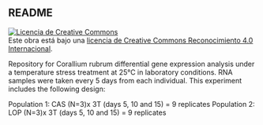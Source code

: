 ## README

<a rel="license" href="http://creativecommons.org/licenses/by/4.0/"><img alt="Licencia de Creative Commons" style="border-width:0" src="https://i.creativecommons.org/l/by/4.0/88x31.png" /></a><br />Este obra está bajo una <a rel="license" href="http://creativecommons.org/licenses/by/4.0/">licencia de Creative Commons Reconocimiento 4.0 Internacional</a>.

Repository for Corallium rubrum differential gene expression analysis under a temperature stress treatment at 25°C in laboratory conditions. RNA samples were taken every 5 days from each individual.
This experiment includes the following design:

Population 1: CAS (N=3)x 3T (days 5, 10 and 15) = 9 replicates
Population 2: LOP (N=3)x 3T (days 5, 10 and 15) = 9 replicates
